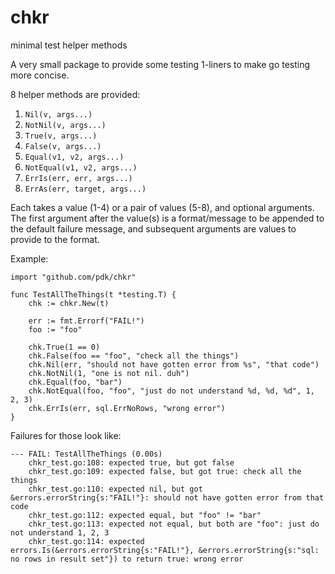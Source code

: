 # chkr

minimal test helper methods

A very small package to provide some testing 1-liners to make go testing more concise.

8 helper methods are provided:

1. `Nil(v, args...)`
2. `NotNil(v, args...)`
3. `True(v, args...)`
4. `False(v, args...)`
5. `Equal(v1, v2, args...)`
6. `NotEqual(v1, v2, args...)`
7. `ErrIs(err, err, args...)`
8. `ErrAs(err, target, args...)`

Each takes a value (1-4) or a pair of values (5-8), and optional arguments. The
first argument after the value(s) is a format/message to be appended to the default failure
message, and subsequent arguments are values to provide to the format.

Example:

    import "github.com/pdk/chkr"

    func TestAllTheThings(t *testing.T) {
        chk := chkr.New(t)

        err := fmt.Errorf("FAIL!")
        foo := "foo"

        chk.True(1 == 0)
        chk.False(foo == "foo", "check all the things")
        chk.Nil(err, "should not have gotten error from %s", "that code")
        chk.NotNil(1, "one is not nil. duh")
        chk.Equal(foo, "bar")
        chk.NotEqual(foo, "foo", "just do not understand %d, %d, %d", 1, 2, 3)
        chk.ErrIs(err, sql.ErrNoRows, "wrong error")
    }

Failures for those look like:

    --- FAIL: TestAllTheThings (0.00s)
        chkr_test.go:108: expected true, but got false
        chkr_test.go:109: expected false, but got true: check all the things
        chkr_test.go:110: expected nil, but got &errors.errorString{s:"FAIL!"}: should not have gotten error from that code
        chkr_test.go:112: expected equal, but "foo" != "bar"
        chkr_test.go:113: expected not equal, but both are "foo": just do not understand 1, 2, 3
        chkr_test.go:114: expected errors.Is(&errors.errorString{s:"FAIL!"}, &errors.errorString{s:"sql: no rows in result set"}) to return true: wrong error
